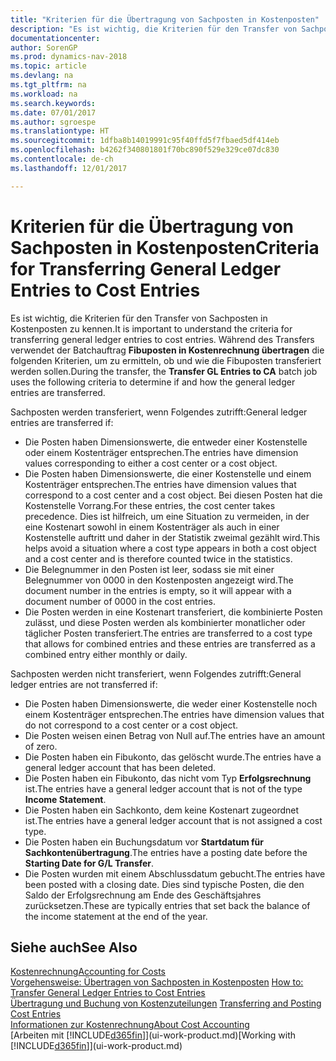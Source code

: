 ```yaml
---
title: "Kriterien für die Übertragung von Sachposten in Kostenposten"
description: "Es ist wichtig, die Kriterien für den Transfer von Sachposten in Kostenposten zu kennen. Während des Transfers verwendet der Batchauftrag **Fibuposten in Kostenrechnung übertragen** die folgenden Kriterien, um zu ermitteln, ob und wie die Fibuposten transferiert werden sollen."
documentationcenter: 
author: SorenGP
ms.prod: dynamics-nav-2018
ms.topic: article
ms.devlang: na
ms.tgt_pltfrm: na
ms.workload: na
ms.search.keywords: 
ms.date: 07/01/2017
ms.author: sgroespe
ms.translationtype: HT
ms.sourcegitcommit: 1dfba8b14019991c95f40ffd5f7fbaed5df414eb
ms.openlocfilehash: b4262f340801801f70bc890f529e329ce07dc830
ms.contentlocale: de-ch
ms.lasthandoff: 12/01/2017

---
```

# <a name="criteria-for-transferring-general-ledger-entries-to-cost-entries"></a><span data-ttu-id="8b679-104">Kriterien für die Übertragung von Sachposten in Kostenposten</span><span class="sxs-lookup"><span data-stu-id="8b679-104">Criteria for Transferring General Ledger Entries to Cost Entries</span></span>
<span data-ttu-id="8b679-105">Es ist wichtig, die Kriterien für den Transfer von Sachposten in Kostenposten zu kennen.</span><span class="sxs-lookup"><span data-stu-id="8b679-105">It is important to understand the criteria for transferring general ledger entries to cost entries.</span></span> <span data-ttu-id="8b679-106">Während des Transfers verwendet der Batchauftrag **Fibuposten in Kostenrechnung übertragen** die folgenden Kriterien, um zu ermitteln, ob und wie die Fibuposten transferiert werden sollen.</span><span class="sxs-lookup"><span data-stu-id="8b679-106">During the transfer, the **Transfer GL Entries to CA** batch job uses the following criteria to determine if and how the general ledger entries are transferred.</span></span>  

<span data-ttu-id="8b679-107">Sachposten werden transferiert, wenn Folgendes zutrifft:</span><span class="sxs-lookup"><span data-stu-id="8b679-107">General ledger entries are transferred if:</span></span>  

-   <span data-ttu-id="8b679-108">Die Posten haben Dimensionswerte, die entweder einer Kostenstelle oder einem Kostenträger entsprechen.</span><span class="sxs-lookup"><span data-stu-id="8b679-108">The entries have dimension values corresponding to either a cost center or a cost object.</span></span>  
-   <span data-ttu-id="8b679-109">Die Posten haben Dimensionswerte, die einer Kostenstelle und einem Kostenträger entsprechen.</span><span class="sxs-lookup"><span data-stu-id="8b679-109">The entries have dimension values that correspond to a cost center and a cost object.</span></span> <span data-ttu-id="8b679-110">Bei diesen Posten hat die Kostenstelle Vorrang.</span><span class="sxs-lookup"><span data-stu-id="8b679-110">For these entries, the cost center takes precedence.</span></span> <span data-ttu-id="8b679-111">Dies ist hilfreich, um eine Situation zu vermeiden, in der eine Kostenart sowohl in einem Kostenträger als auch in einer Kostenstelle auftritt und daher in der Statistik zweimal gezählt wird.</span><span class="sxs-lookup"><span data-stu-id="8b679-111">This helps avoid a situation where a cost type appears in both a cost object and a cost center and is therefore counted twice in the statistics.</span></span>  
-   <span data-ttu-id="8b679-112">Die Belegnummer in den Posten ist leer, sodass sie mit einer Belegnummer von 0000 in den Kostenposten angezeigt wird.</span><span class="sxs-lookup"><span data-stu-id="8b679-112">The document number in the entries is empty, so it will appear with a document number of 0000 in the cost entries.</span></span>  
-   <span data-ttu-id="8b679-113">Die Posten werden in eine Kostenart transferiert, die kombinierte Posten zulässt, und diese Posten werden als kombinierter monatlicher oder täglicher Posten transferiert.</span><span class="sxs-lookup"><span data-stu-id="8b679-113">The entries are transferred to a cost type that allows for combined entries and these entries are transferred as a combined entry either monthly or daily.</span></span>  

<span data-ttu-id="8b679-114">Sachposten werden nicht transferiert, wenn Folgendes zutrifft:</span><span class="sxs-lookup"><span data-stu-id="8b679-114">General ledger entries are not transferred if:</span></span>  

-   <span data-ttu-id="8b679-115">Die Posten haben Dimensionswerte, die weder einer Kostenstelle noch einem Kostenträger entsprechen.</span><span class="sxs-lookup"><span data-stu-id="8b679-115">The entries have dimension values that do not correspond to a cost center or a cost object.</span></span>  
-   <span data-ttu-id="8b679-116">Die Posten weisen einen Betrag von Null auf.</span><span class="sxs-lookup"><span data-stu-id="8b679-116">The entries have an amount of zero.</span></span>  
-   <span data-ttu-id="8b679-117">Die Posten haben ein Fibukonto, das gelöscht wurde.</span><span class="sxs-lookup"><span data-stu-id="8b679-117">The entries have a general ledger account that has been deleted.</span></span>  
-   <span data-ttu-id="8b679-118">Die Posten haben ein Fibukonto, das nicht vom Typ **Erfolgsrechnung** ist.</span><span class="sxs-lookup"><span data-stu-id="8b679-118">The entries have a general ledger account that is not of the type **Income Statement**.</span></span>  
-   <span data-ttu-id="8b679-119">Die Posten haben ein Sachkonto, dem keine Kostenart zugeordnet ist.</span><span class="sxs-lookup"><span data-stu-id="8b679-119">The entries have a general ledger account that is not assigned a cost type.</span></span>  
-   <span data-ttu-id="8b679-120">Die Posten haben ein Buchungsdatum vor **Startdatum für Sachkontenübertragung**.</span><span class="sxs-lookup"><span data-stu-id="8b679-120">The entries have a posting date before the **Starting Date for G/L Transfer**.</span></span>  
-   <span data-ttu-id="8b679-121">Die Posten wurden mit einem Abschlussdatum gebucht.</span><span class="sxs-lookup"><span data-stu-id="8b679-121">The entries have been posted with a closing date.</span></span> <span data-ttu-id="8b679-122">Dies sind typische Posten, die den Saldo der Erfolgsrechnung am Ende des Geschäftsjahres zurücksetzen.</span><span class="sxs-lookup"><span data-stu-id="8b679-122">These are typically entries that set back the balance of the income statement at the end of the year.</span></span>  

## <a name="see-also"></a><span data-ttu-id="8b679-123">Siehe auch</span><span class="sxs-lookup"><span data-stu-id="8b679-123">See Also</span></span>  
[<span data-ttu-id="8b679-124">Kostenrechnung</span><span class="sxs-lookup"><span data-stu-id="8b679-124">Accounting for Costs</span></span>](finance-manage-cost-accounting.md)  
 <span data-ttu-id="8b679-125">[Vorgehensweise: Übertragen von Sachposten in Kostenposten](finance-how-to-transfer-general-ledger-entries-to-cost-entries.md) </span><span class="sxs-lookup"><span data-stu-id="8b679-125">[How to: Transfer General Ledger Entries to Cost Entries](finance-how-to-transfer-general-ledger-entries-to-cost-entries.md) </span></span>  
 <span data-ttu-id="8b679-126">[Übertragung und Buchung von Kostenzuteilungen](finance-transfer-and-post-cost-entries.md) </span><span class="sxs-lookup"><span data-stu-id="8b679-126">[Transferring and Posting Cost Entries](finance-transfer-and-post-cost-entries.md) </span></span>  
 [<span data-ttu-id="8b679-127">Informationen zur Kostenrechnung</span><span class="sxs-lookup"><span data-stu-id="8b679-127">About Cost Accounting</span></span>](finance-about-cost-accounting.md)  
 <span data-ttu-id="8b679-128">[Arbeiten mit [!INCLUDE[d365fin](includes/d365fin_md.md)]](ui-work-product.md)</span><span class="sxs-lookup"><span data-stu-id="8b679-128">[Working with [!INCLUDE[d365fin](includes/d365fin_md.md)]](ui-work-product.md)</span></span>

